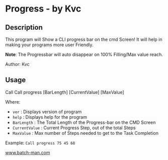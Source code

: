 
# Progress - by Kvc
## Description
This program will Show a CLI progress bar on the cmd Screen! It will help in making your programs more user Friendly.

**Note**: The Progressbar will auto disappear on 100% Filling/Max value reach.

Author: Kvc

## Usage
Call Call progress [BarLength] [CurrentValue] [MaxValue]

Where:

- `ver`		: 	Displays version of program
- `help`		: 	Displays help for the program
- `BarLength`	: 	The Total Length of the Progress-bar on the CMD Screen
- `CurrentValue`	: 	Current Progress Step, out of the total Steps
- `MaxValue`	: 	Max number of Steps needed to get to the Task Completion

Example: 
`Call progress 75 45 68`

www.batch-man.com
